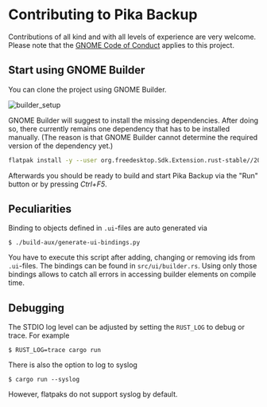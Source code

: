 # Contributing to Pika Backup

Contributions of all kind and with all levels of experience are very welcome. Please note that the [GNOME Code of Conduct](https://wiki.gnome.org/Foundation/CodeOfConduct) applies to this project.

## Start using GNOME Builder

You can clone the project using GNOME Builder.

![builder_setup](/uploads/f5b239c191c15922a615a28a55110b1c/builder_setup.png)

GNOME Builder will suggest to install the missing dependencies. After doing so, there currently remains one dependency that has to be installed manually. (The reason is that GNOME Builder cannot determine the required version of the dependency yet.)

```sh
flatpak install -y --user org.freedesktop.Sdk.Extension.rust-stable//20.08
```

Afterwards you should be ready to build and start Pika Backup via the "Run" button or by pressing *Ctrl+F5*.

## Peculiarities

Binding to objects defined in `.ui`-files are auto generated via

```
$ ./build-aux/generate-ui-bindings.py
```

You have to execute this script after adding, changing or removing ids from `.ui`-files. The bindings can be found in `src/ui/builder.rs`. Using only those bindings allows to catch all errors in accessing builder elements on compile time.

## Debugging

The STDIO log level can be adjusted by setting the `RUST_LOG` to debug or trace. For example

```
$ RUST_LOG=trace cargo run
```

There is also the option to log to syslog

```
$ cargo run --syslog
```

However, flatpaks do not support syslog by default.
